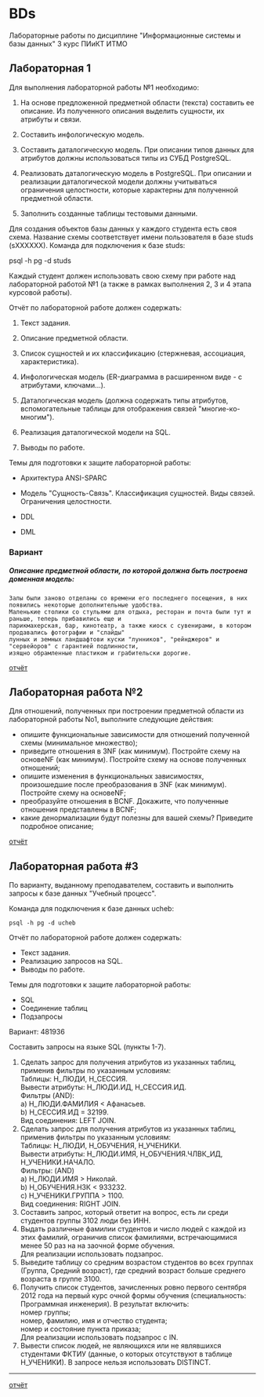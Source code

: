 # BDs
Лабораторные работы по дисциплине "Информационные системы и базы данных" 3 курс ПИиКТ ИТМО

## Лабораторная 1 ##

Для выполнения лабораторной работы №1 необходимо:

1. На основе предложенной предметной области (текста) составить ее описание. Из полученного описания выделить сущности, их атрибуты и связи.

2. Составить инфологическую модель.

3. Составить даталогическую модель. При описании типов данных для атрибутов должны использоваться типы из СУБД PostgreSQL.

4. Реализовать даталогическую модель в PostgreSQL. При описании и реализации даталогической модели должны учитываться ограничения целостности, которые характерны для полученной предметной области.

5. Заполнить созданные таблицы тестовыми данными.


Для создания объектов базы данных у каждого студента есть своя схема. Название схемы соответствует имени пользователя в базе studs (sXXXXXX). Команда для подключения к базе studs:

psql -h pg -d studs

Каждый студент должен использовать свою схему при работе над лабораторной работой №1 (а также в рамках выполнения 2, 3 и 4 этапа курсовой работы).

Отчёт по лабораторной работе должен содержать:

1. Текст задания.

2. Описание предметной области.

3. Список сущностей и их классификацию (стержневая, ассоциация, характеристика).

4. Инфологическая модель (ER-диаграмма в расширенном виде - с атрибутами, ключами...).

5. Даталогическая модель (должна содержать типы атрибутов, вспомогательные таблицы для отображения связей "многие-ко-многим").

6. Реализация даталогической модели на SQL.

7. Выводы по работе.


Темы для подготовки к защите лабораторной работы:

- Архитектура ANSI-SPARC

- Модель "Сущность-Связь". Классификация сущностей. Виды связей. Ограничения целостности.

- DDL

- DML


### Вариант ###

##### Описание предметной области, по которой должна быть построена доменная модель:

```
Залы были заново отделаны со времени его последнего посещения, в них появились некоторые дополнительные удобства.
Маленькие столики со стульями для отдыха, ресторан и почта были тут и раньше, теперь прибавились еще и
парикмахерская, бар, кинотеатр, а также киоск с сувенирами, в котором продавались фотографии и "слайды"
лунных и земных ландшафтови куски "лунников", "рейнджеров" и "сервейоров" с гарантией подлинности,
изящно обрамленные пластиком и грабительски дорогие.
```

[отчёт](lab1/report.md)


## Лабораторная работа №2 ##

Для отношений, полученных при построении предметной области из лабораторной работы No1, выполните следующие действия:
- опишите функциональные зависимости для отношений полученной схемы (минимальное множество);
- приведите отношения в 3NF (как минимум). Постройте схему на основеNF (как минимум). Постройте схему на основе полученных отношений;
- опишите изменения в функциональных зависимостях, произошедшие после преобразования в 3NF (как минимум). Постройте схему на основеNF;
- преобразуйте отношения в BCNF. Докажите, что полученные отношения представлены в BCNF;
- какие денормализации будут полезны для вашей схемы? Приведите подробное описание;

[отчёт](lab2/report.md)


## Лабораторная работа #3

По варианту, выданному преподавателем, составить и выполнить запросы к базе данных "Учебный процесс".

Команда для подключения к базе данных ucheb:

`psql -h pg -d ucheb`

Отчёт по лабораторной работе должен содержать:
- Текст задания.
- Реализацию запросов на SQL.
- Выводы по работе.

Темы для подготовки к защите лабораторной работы:
- SQL
- Соединение таблиц
- Подзапросы

Вариант: 481936

Составить запросы на языке SQL (пункты 1-7).

1. Сделать запрос для получения атрибутов из указанных таблиц, применив фильтры по указанным условиям:\
    Таблицы: Н_ЛЮДИ, Н_СЕССИЯ.\
    Вывести атрибуты: Н_ЛЮДИ.ИД, Н_СЕССИЯ.ИД.\
    Фильтры (AND):\
    a) Н_ЛЮДИ.ФАМИЛИЯ < Афанасьев.\
    b) Н_СЕССИЯ.ИД = 32199.\
    Вид соединения: LEFT JOIN.
2. Сделать запрос для получения атрибутов из указанных таблиц, применив фильтры по указанным условиям:\
    Таблицы: Н_ЛЮДИ, Н_ОБУЧЕНИЯ, Н_УЧЕНИКИ.\
    Вывести атрибуты: Н_ЛЮДИ.ИМЯ, Н_ОБУЧЕНИЯ.ЧЛВК_ИД, Н_УЧЕНИКИ.НАЧАЛО.\
    Фильтры: (AND)\
    a) Н_ЛЮДИ.ИМЯ > Николай.\
    b) Н_ОБУЧЕНИЯ.НЗК < 933232.\
    c) Н_УЧЕНИКИ.ГРУППА > 1100.\
    Вид соединения: RIGHT JOIN.
3. Составить запрос, который ответит на вопрос, есть ли среди студентов группы 3102 люди без ИНН.
4. Выдать различные фамилии студентов и число людей с каждой из этих фамилий, ограничив список фамилиями, встречающимися менее 50 раз на на заочной форме обучения.\
    Для реализации использовать подзапрос.
5. Выведите таблицу со средним возрастом студентов во всех группах (Группа, Средний возраст), где средний возраст больше среднего возраста в группе 3100.
6. Получить список студентов, зачисленных ровно первого сентября 2012 года на первый курс очной формы обучения (специальность: Программная инженерия). В результат включить:\
    номер группы;\
    номер, фамилию, имя и отчество студента;\
    номер и состояние пункта приказа;\
    Для реализации использовать подзапрос с IN.
7. Вывести список людей, не являющихся или не являвшихся студентами ФКТИУ (данные, о которых отсутствуют в таблице Н_УЧЕНИКИ). В запросе нельзя использовать DISTINCT.


--- 

[отчёт](lab3/report.md)
